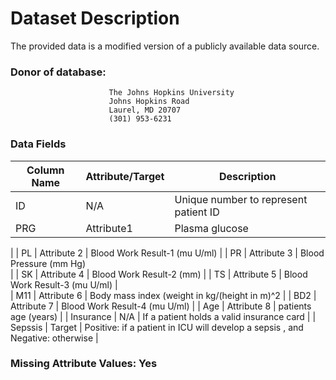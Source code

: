 # Dataset Description

The provided data is a modified version of a publicly available data source.

### Donor of database: 
                          The Johns Hopkins University
                          Johns Hopkins Road
                          Laurel, MD 20707
                          (301) 953-6231


### Data Fields

| Column   Name                | Attribute/Target | Description                                                                                                                                                                                                  |
|------------------------------|------------------|--------------------------------------------------------------------------------------------------------------------------------------------------------------------------------------------------------------|
| ID                           | N/A              | Unique number to represent patient ID                                                                                                                                                                        |
| PRG           | Attribute1       |  Plasma glucose
 |
| PL               | Attribute 2     |   Blood Work Result-1 (mu U/ml)                                                                                                                                                |
| PR              | Attribute 3      | Blood Pressure (mm Hg)    
|
| SK              | Attribute 4      | Blood Work Result-2 (mm) 
|
| TS             | Attribute 5      |     Blood Work Result-3 (mu U/ml)
|                                                                                               
| M11     | Attribute 6    |  Body mass index (weight in kg/(height in m)^2
|
| BD2             | Attribute 7     |   Blood Work Result-4 (mu U/ml)                                                                                                                                               |
| Age              | Attribute 8      |    patients age  (years)                                                                                                                                             |
| Insurance | N/A     | If a patient holds a valid insurance card
|
| Sepssis                 | Target           | Positive: if a patient in ICU will 
develop a sepsis , and Negative: otherwise |

### Missing Attribute Values: Yes
